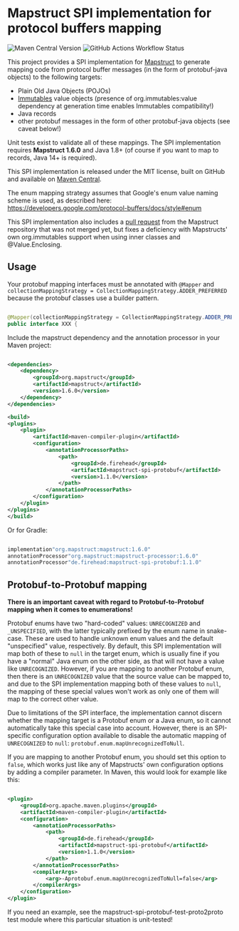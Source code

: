 # Mapstruct SPI implementation for protocol buffers mapping

![Maven Central Version](https://img.shields.io/maven-central/v/de.firehead/mapstruct-spi-protobuf?link=https%3A%2F%2Fsearch.maven.org%2Fartifact%2Fde.firehead%2Fmapstruct-spi-protobuf)
![GitHub Actions Workflow Status](https://img.shields.io/github/actions/workflow/status/S1artie/mapstruct-spi-protobuf/maven.yml?link=https%3A%2F%2Fgithub.com%2FS1artie%2Fmapstruct-spi-protobuf%2Factions)

This project provides a SPI implementation for [Mapstruct](http://mapstruct.org/) to generate mapping code from protocol
buffer messages (in the form of protobuf-java objects) to the following targets:

- Plain Old Java Objects (POJOs)
- [Immutables](https://immutables.github.io/) value objects (presence of org.immutables:value dependency at generation
  time enables Immutables compatibility!)
- Java records
- other protobuf messages in the form of other protobuf-java objects (see caveat below!)

Unit tests exist to validate all of these mappings. The SPI implementation requires **Mapstruct 1.6.0**
and Java 1.8+ (of course if you want to map to records, Java 14+ is required).

This SPI implementation is released under the MIT license, built on GitHub and available on [Maven Central](https://search.maven.org/artifact/de.firehead/mapstruct-spi-protobuf).

The enum mapping strategy assumes that Google's enum value naming scheme is used, as described
here: https://developers.google.com/protocol-buffers/docs/style#enum

This SPI implementation also includes a [pull request](https://github.com/mapstruct/mapstruct/pull/2219) from the
Mapstruct repository that was not merged yet, but fixes a
deficiency with Mapstructs' own org.immutables support when using inner classes and @Value.Enclosing.

## Usage

Your protobuf mapping interfaces must be annotated with `@Mapper`
and `collectionMappingStrategy = CollectionMappingStrategy.ADDER_PREFERRED`
because the protobuf classes use a builder pattern.

```java

@Mapper(collectionMappingStrategy = CollectionMappingStrategy.ADDER_PREFERRED)
public interface XXX {

```

Include the mapstruct dependency and the annotation processor in your Maven project:

```xml

<dependencies>
    <dependency>
        <groupId>org.mapstruct</groupId>
        <artifactId>mapstruct</artifactId>
        <version>1.6.0</version>
    </dependency>
</dependencies>

<build>
<plugins>
    <plugin>
        <artifactId>maven-compiler-plugin</artifactId>
        <configuration>
            <annotationProcessorPaths>
                <path>
                    <groupId>de.firehead</groupId>
                    <artifactId>mapstruct-spi-protobuf</artifactId>
                    <version>1.1.0</version>
                </path>
            </annotationProcessorPaths>
        </configuration>
    </plugin>
</plugins>
</build>

```

Or for Gradle:

```java

implementation"org.mapstruct:mapstruct:1.6.0"
annotationProcessor"org.mapstruct:mapstruct-processor:1.6.0"
annotationProcessor"de.firehead:mapstruct-spi-protobuf:1.1.0"

```

## Protobuf-to-Protobuf mapping

**There is an important caveat with regard to Protobuf-to-Protobuf mapping when it comes to enumerations!**

Protobuf enums have two "hard-coded" values: `UNRECOGNIZED` and `_UNSPECIFIED`, with the latter typically prefixed by
the enum name in snake-case. These are used to handle unknown enum values and the default "unspecified" value,
respectively. By default, this SPI implementation will map both of these to `null` in the target enum, which is usually
fine if you have a "normal" Java enum on the other side, as that will not have a value like `UNRECOGNIZED`. However, if
you are mapping to another Protobuf enum, then there is an `UNRECOGNIZED` value that the source value can be mapped to,
and due to the SPI implementation mapping both of these values to `null`, the mapping of these special values won't work
as only one of them will map to the correct other value.

Due to limitations of the SPI interface, the implementation cannot discern whether the mapping target is a Protobuf enum
or a Java enum, so it cannot automatically take this special case into account. However, there is an SPI-specific
configuration option available to disable the automatic mapping of `UNRECOGNIZED` to `null`:
`protobuf.enum.mapUnrecognizedToNull`.

If you are mapping to another Protobuf enum, you should set this option to `false`, which works just like any of
Mapstructs' own configuration options by adding a compiler parameter. In Maven, this would look for example like this:

```xml

<plugin>
    <groupId>org.apache.maven.plugins</groupId>
    <artifactId>maven-compiler-plugin</artifactId>
    <configuration>
        <annotationProcessorPaths>
            <path>
                <groupId>de.firehead</groupId>
                <artifactId>mapstruct-spi-protobuf</artifactId>
                <version>1.1.0</version>
            </path>
        </annotationProcessorPaths>
        <compilerArgs>
            <arg>-Aprotobuf.enum.mapUnrecognizedToNull=false</arg>
        </compilerArgs>
    </configuration>
</plugin>
```

If you need an example, see the mapstruct-spi-protobuf-test-proto2proto test module where this particular situation is
unit-tested!